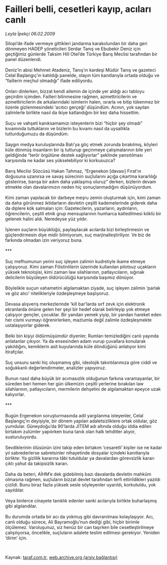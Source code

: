 # Failleri belli, cesetleri kayıp, acıları canlı

*Leyla İpekçi 06.02.2009*

<div class="taraf_structure_2col_1zq">
<div class="margen_n">



 <p>Silopi’de ifade vermeye gittikleri jandarma karakolundan bir daha geri dönmeyen HADEP yöneticileri Serdar Tanış ve Ebubekir Deniz için geçtiğimiz günlerde Taksim Hill Otel’de Türkiye Barış Meclisi tarafından bir panel düzenlendi. <br/><br/>Deniz’in abisi Mehmet Atadeniz, Tanış’ın kardeşi Müdür Tanış ve gazeteci Celal Başlangıç’ın katıldığı panelde, olayın tüm kanıtlarıyla ortada olduğu ve “faillerin meçhul olmadığı” ifade ediliyordu. <br/><br/>Onları dinlerken, bizzat kendi ailemin de içinde yer aldığı acı tabloyu geçirdim içimden. Failleri bilinmesine rağmen, azmettiricilerin ve azmettiricilerin de arkalarındaki isimlerin halen, ısrarla ve bitip tükenmez bir özenle gizlenmesindeki ‘acıtıcı gerçeği’ düşündüm. Acının, yok sayılan zalimlerle birlikte nasıl da ikiye katlandığını bir kez daha hissettim. <br/><br/>Suçu ve vahşeti kanıksamamızı isteyenlerin bizi “hiçbir şey olmadı” kıvamında tuttuklarını ve bizlerin bu kıvamı nasıl da uysallıkla tutturduğumuzu da düşündüm. <br/><br/>Saygın medya kuruluşlarında Batı’ya göç etmek zorunda bırakılmış, köyleri küle dönmüş insanların bir iş tutturup geçinmeye çalışmalarının bile yeri geldiğinde “terör örgütüne destek sağlıyorlar” şeklinde yansıtılması karşısında ne kadar ses yükselebiliyor ki korkusuzca? <br/><br/>Barış Meclisi Sözcüsü Hakan Tahmaz, “Ergenekon [davası] Fırat’ın doğusuna uzanırsa ve savaş sürecinin suçlularını açığa çıkartma kararlılığı gösterirse, barışa bir adım daha yaklaşmış oluruz” derken, bizlerin devam etmekte olan davalarımızın neden hiç sonuçlanmadığını düşünüyordum. <br/><br/>Kimi zaman yapılacak bir darbeye meşru zemin oluşturmak için, kimi zaman da daha görünmez iktidarların devletin çeşitli kademelerinde giderek daha da diplere kök salmaları için: Gazetecilerin, yazarların, aydınların, öğrencilerin, çeşitli etnik grup mensuplarının hunharca katledilmesi köklü bir gelenek halini aldı. Neredeyse yüz yıldır.<br/><br/>İşlenen suçların büyüklüğü, paylaşılacak acılarda bizi birleştirmesin ve güçlendirmesin diye midir bilmiyorum, suç marjinalleştiriliyor. Ve biz de farkında olmadan izin veriyoruz buna. <br/><br/>*** <br/><br/>Suç mefhumunun yerini suç işleyen zalimin kudretiyle ikame etmeye çalışıyoruz. Kimi zaman Filistinlilerin üzerinde kullanılan pilotsuz uçakların yüksek teknolojisi, kimi zaman law silahlarının, patlayıcıların, sığınak delicilerin büyüleyen öldürücülüğü karşısında başımız dönüyor. <br/><br/>Böylelikle suçun vahametini algılamaktan ziyade, suç işleyen zalimin ‘parlak ve göz alıcı’ nitelikleriyle özdeşleşmeye başlıyoruz. <br/><br/>Devasa alışveriş merkezlerinde ‘kill bar’larda sırf zevk için elektronik ekranlarda önüne gelen her şeyi bir hedef olarak belirleyip yok etmeye çalışıyor gençler, çocuklar. Bir yandan yemek yiyip, bir yandan hareket eden her cismi vurmayı öğrenirlerken, mazlumla değil zalimle özdeşleşmekte ustalaşıyorlar giderek. <br/><br/>Belki bin kişiyi öldürmüşümdür diyenler, Rumları temizlediğini canlı yayında anlatanlar çıkıyor. Ya da ensesinden adam vurup çuvallara konularak yakıldığını, kemiklerin asit kuyularında küle döndüğünü anlatıyor kimi itirafçılar. <br/><br/>Suç unsuru sanki hiç oluşmamış gibi, ideolojik takıntılarımıza göre ciddi ve soğukkanlı değerlendirmeler, analizler yapıyoruz. <br/><br/>Bunun nasıl daha büyük bir acımasızlık olduğunun farkına varamayanlar, bir süreden beri hemen her gün ülkemizin çeşitli yerlerine bırakılan law silahlarının, patlayıcıların, mermilerin dehşetini de algılamaktan epeyce uzak kalıyorlar. <br/><br/>*** <br/><br/>Bugün Ergenekon soruşturmasında adil yargılanma isteyenler, Celal Başlangıç’ın deyişiyle, bir dönem yapılan adaletsizliklere ortak oldular, göz yumdular. Güneydoğu’da 90’larda JİTEM adı altında olduğu iddia edilen birtakım zulümler yapılırken buna tanık olan halk tehditler alıyor, susturuluyordu. <br/><br/>Sevdiklerinin ölüsünün izini takip eden birtakım ‘cesaretli’ kişiler ise ne kadar yıl sabrederlerse sabretsinler nihayetinde dosyalar içindeki kanıtlarıyla birlikte: Ya gizlilik kararına tâbi tutuldular ya davalardan görevsizlik kararı çıktı yahut da takipsizlik kararı. <br/><br/>Daha da beteri, AİHM’e dek gidebilmiş bazı davalarda devletin mahkûm olmasına rağmen, suçluların bizzat devlet tarafından terfi ettirildikleri yazıldı çizildi. Bunu biraz fazla yüksek sesle söyleyenler uyarıldı, korkutuldu, yok sayıldılar. <br/><br/>Veya binlerce cinayete tanıklık edenler sanki acılarıyla birlikte buharlaşmış gibi algılandılar. <br/><br/>Bu durumda ortada bir acı da yokmuş gibi davranılması kolaylaşıyor. Acı, canlı olduğu sürece, Ali Bayramoğlu’nun dediği gibi, hiçbir birimle ölçülemez. Varoluşunuz, siz henüz bir can taşırken bile cesetleştirilmeye çalışılıyorsa, öncelikle, suçluların adalete teslim edilmesi gerekiyor. Yeniden ‘dirim’ için. </p>

<br/>


<div id="taraf_not">
</div>

</div>


</div>

Kaynak: [taraf.com.tr](http://www.taraf.com.tr:80/makale/3911.htm), [web.archive.org (arşiv bağlantısı)](http://web.archive.org/web/20090302021915/http://www.taraf.com.tr:80/makale/3911.htm)
